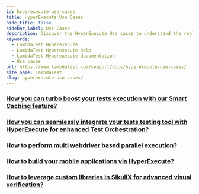 ```yaml
---
id: hyperexecute-use-cases
title: HyperExecute Use Cases
hide_title: false
sidebar_label: Use Cases
description: Discover the HyperExecute Use cases to understand the real world implementations of it.
keywords:
  - LambdaTest Hyperexecute
  - LambdaTest Hyperexecute help
  - LambdaTest Hyperexecute documentation
  - Use cases
url: https://www.lambdatest.com/support/docs/hyperexecute-use-cases/
site_name: LambdaTest
slug: hyperexecute-use-cases/
---
```


<script type="application/ld+json"
      dangerouslySetInnerHTML={{ __html: JSON.stringify({
       "@context": "https://schema.org",
        "@type": "BreadcrumbList",
        "itemListElement": [{
          "@type": "ListItem",
          "position": 1,
          "name": "Home",
          "item": "https://www.lambdatest.com"
        },{
          "@type": "ListItem",
          "position": 2,
          "name": "Support",
          "item": "https://www.lambdatest.com/support/docs/"
        },{
          "@type": "ListItem",
          "position": 3,
          "name": "Integrations",
          "item": "https://www.lambdatest.com/support/docs/hyperexecute-use-cases"
        }]
      })
    }}
></script>

<div className="support_main">  
  <a href="/support/docs/hyperexecute-how-smart-caching-boosts-tests-speed/">
    <div className="support_inners">
      <h3>How you can turbo boost your tests execution with our Smart Caching feature?</h3>
    </div>
  </a>
  <a href="/support/docs/hyperexecute-seamless-integration-with-tools/">
    <div className="support_inners">
      <h3>How you can seamlessly integrate your tests testing tool with HyperExecute for enhanced Test Orchestration?</h3>
    </div>
  </a>
  <a href="/support/docs/hyperexecute-multi-webdriver-support/">
    <div className="support_inners">
      <h3>How to perform multi webdriver based parallel execution?</h3>
    </div>
  </a>
  <a href="/support/docs/hyperexecute-build-mobile-apps-using-tools/">
    <div className="support_inners">
      <h3>How to build your mobile applications via HyperExecute?</h3>
    </div>
  </a>
  <a href="/support/docs/hyperexecute-utilizing-custom-libraries/">
  <div className="support_inners">
    <h3>How to leverage custom libraries in SikuliX for advanced visual verification?</h3>
  </div>
  </a>
</div>
